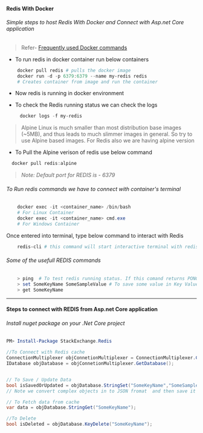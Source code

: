 #### Redis With Docker
###### Simple steps to host Redis With Docker and Connect with Asp.net Core application
>
>Refer- [Frequently used Docker commands](../../Docker/Containers/Docker-Frequently-Used-Comments.md)


* To run redis in docker container run below containers

```powershell
    docker pull redis # pulls the docker image
    docker run -d -p 6379:6379 --name my-redis redis
    # Creates container from image and run the container
```
 * Now redis is running in docker environment

 * To check the Redis running status we can check the logs
 ```powershell
      docker logs -f my-redis
 ```

> Alpine Linux is much smaller than most distribution base images (~5MB), and thus leads to much slimmer images in general.  So try to use Alpine based images. For Redis also we are having alpine version
* To Pull the Alpine verison of redis use below command
```powershell
  docker pull redis:alpine
```

>*Note: Default port for REDIS is  - 6379*

###### To Run redis commands we have to connect with container's terminal
```powershell
    docker exec -it <container_name> /bin/bash
    # For Linux Container
    docker exec -it <container_name> cmd.exe
    # For Windows Container
```
Once entered into terminal, type below command to interact with Redis
```powershell
    redis-cli # this command will start interactive terminal with redis cache
```

###### Some of the usefull REDIS commands
```powershell
    > ping  # To test redis running status. If this comand returns PONG then redis working fine
    > set SomeKeyName SomeSampleValue # To save some value in Key Value format
    > get SomeKeyName
```
---
#### Steps to connect with REDIS from Asp.net Core application
###### Install nuget package on your .Net Core project
```powershell
PM> Install-Package StackExchange.Redis
```

```csharp
//To Connect with Redis cache
ConnectionMultiplexer objConnetionMultiplexer = ConnectionMultiplexer.Connect("localhost:6379");
IDatabase objDatabase = objConnetionMultiplexer.GetDatabase();


// To Save / Update Data
bool isSavedOrUpdated = objDatabase.StringSet("SomeKeyName","SomeSampleValue");
// Note we convert complex objects in to JSON fromat  and then save it

// To Fetch data from cache
var data = objDatabase.StringGet("SomeKeyName");

//To Delete
bool isDeleted = objDatabase.KeyDelete("SomeKeyName");
```


[//]: # (Tags: Redis With Docker, Docker, Redis With Asp.net Core, Connect Asp.net core application with docker)
[//]: # (Type: DB - Redis)
[//]: # (Rating: 2)
[//]: # (Languages:powershell)
[//]: # (ReadyState:Publish)
